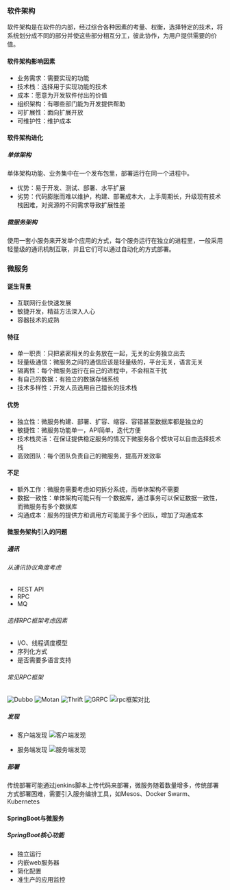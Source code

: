 ### 软件架构
软件架构是在软件的内部，经过综合各种因素的考量、权衡，选择特定的技术，将系统划分成不同的部分并使这些部分相互分工，彼此协作，为用户提供需要的价值。

#### 软件架构影响因素
- 业务需求：需要实现的功能
- 技术栈：选择用于实现功能的技术
- 成本：愿意为开发软件付出的价值
- 组织架构：有哪些部门能为开发提供帮助
- 可扩展性：面向扩展开放
- 可维护性：维护成本

#### 软件架构进化
##### 单体架构
单体架构功能、业务集中在一个发布包里，部署运行在同一个进程中。
- 优势：易于开发、测试、部署、水平扩展
- 劣势：代码膨胀而难以维护，构建、部署成本大，上手周期长，升级现有技术栈困难，对资源的不同需求导致扩展性差
##### 微服务架构
使用一套小服务来开发单个应用的方式，每个服务运行在独立的进程里，一般采用轻量级的通讯机制互联，并且它们可以通过自动化的方式部署。

### 微服务
#### 诞生背景
- 互联网行业快速发展
- 敏捷开发，精益方法深入人心
- 容器技术的成熟
#### 特征
- 单一职责：只把紧密相关的业务放在一起，无关的业务独立出去
- 轻量级通信：微服务之间的通信应该是轻量级的，平台无关，语言无关
- 隔离性：每个微服务运行在自己的进程中，不会相互干扰
- 有自己的数据：有独立的数据存储系统
- 技术多样性：开发人员选用自己擅长的技术栈
#### 优势
- 独立性：微服务构建、部署、扩容、缩容、容错甚至数据库都是独立的
- 敏捷性：微服务功能单一，API简单，迭代方便
- 技术栈灵活：在保证提供稳定服务的情况下微服务各个模块可以自由选择技术栈
- 高效团队：每个团队负责自己的微服务，提高开发效率
#### 不足
- 额外工作：微服务需要考虑如何拆分系统，而单体架构不需要
- 数据一致性：单体架构可能只有一个数据库，通过事务可以保证数据一致性，而微服务有多个数据库
- 沟通成本：服务的提供方和调用方可能属于多个团队，增加了沟通成本
#### 微服务架构引入的问题
##### 通讯
###### 从通讯协议角度考虑
- REST API
- RPC
- MQ
###### 选择RPC框架考虑因素
- I/O、线程调度模型
- 序列化方式
- 是否需要多语言支持
###### 常见RPC框架
![Dubbo](./dubbo.png)
![Motan](./motan.png)
![Thrift](./thrift.png)
![GRPC](./grpc.png)
![rpc框架对比](./rpc框架对比.png)

##### 发现
- 客户端发现
![客户端发现](./客户端发现.png)

- 服务端发现
![服务端发现](./服务端发现.png)

##### 部署
传统部署可能通过jenkins脚本上传代码来部署，微服务随着数量增多，传统部署方式部署困难，需要引入服务编排工具，如Mesos、Docker Swarm、Kubernetes

#### SpringBoot与微服务
##### SpringBoot核心功能
- 独立运行
- 内嵌web服务器
- 简化配置
- 准生产的应用监控
